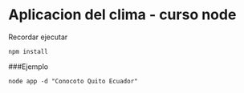 # Aplicacion del clima - curso node

Recordar ejecutar
```
npm install
```
###Ejemplo
```
node app -d "Conocoto Quito Ecuador"
```